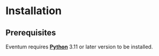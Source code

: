 # Installation

## Prerequisites

Eventum requires **[Python](https://www.python.org/)** 3.11 or later version to be installed.

